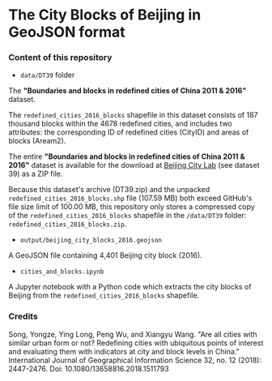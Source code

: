 # The City Blocks of Beijing in GeoJSON format

### Content of this repository
                              
- `data/DT39` folder

The **"Boundaries and blocks in redefined cities of China 2011 & 2016"** dataset.
         
The `redefined_cities_2016_blocks` shapefile in this dataset
consists of 187 thousand blocks within the 4678 redefined cities, and
includes two attributes: the corresponding ID of redefined cities (CityID) and areas of blocks (Aream2).

The entire **"Boundaries and blocks in redefined cities of China 2011 & 2016"** dataset
is available for the download at [Beijing City Lab](https://www.beijingcitylab.com/data-released-1/data21-40/) (see dataset 39)
as a ZIP file.

Because this dataset's archive (DT39.zip) and the unpacked `redefined_cities_2016_blocks.shp` file (107.59 MB)
both exceed GitHub's file size limit of 100.00 MB,
this repository only stores a compressed copy of the `redefined_cities_2016_blocks` shapefile in the `/data/DT39` folder:
`redefined_cities_2016_blocks.zip`.


- `output/beijing_city_blocks_2016.geojson`
  
A GeoJSON file containing 4,401 Beijing city block (2016).

- `cities_and_blocks.ipynb`

A Jupyter notebook with a Python code which extracts the city blocks of Beijing from the
`redefined_cities_2016_blocks` shapefile.


### Credits

Song, Yongze, Ying Long, Peng Wu, and Xiangyu Wang. "Are all cities with similar urban form or not? Redefining cities with ubiquitous points of interest and evaluating them with indicators at city and block levels in China." International Journal of Geographical Information Science 32, no. 12 (2018): 2447-2476. Doi: 10.1080/13658816.2018.1511793